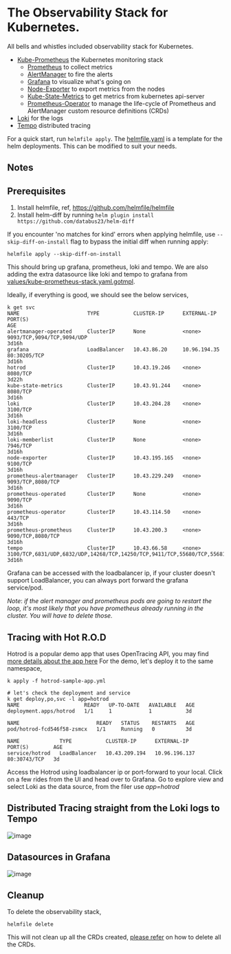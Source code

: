 # The Observability Stack for Kubernetes.

All bells and whistles included observability stack for Kubernetes. 
* [Kube-Prometheus](https://github.com/prometheus-operator/kube-prometheus#kube-prometheus) the Kubernetes monitoring stack
  * [Prometheus](https://github.com/prometheus/prometheus) to collect metrics
  * [AlertManager](https://github.com/prometheus/alertmanager#alertmanager-) to fire the alerts
  * [Grafana](https://github.com/grafana/grafana) to visualize what's going on
  * [Node-Exporter](https://github.com/prometheus/node_exporter) to export metrics from the nodes
  * [Kube-State-Metrics](https://github.com/kubernetes/kube-state-metrics) to get metrics from kubernetes api-server
  * [Prometheus-Operator](https://github.com/prometheus-operator/prometheus-operator#prometheus-operator) to manage the life-cycle of Prometheus and AlertManager custom resource definitions (CRDs)
* [Loki](https://github.com/grafana/loki) for the logs
* [Tempo](https://github.com/grafana/tempo) distributed tracing 

For a quick start, run `helmfile apply`. The [helmfile.yaml](helmfile.yaml) is a template for the helm deployments. This can be modified to suit your needs.

## Notes

## Prerequisites
1. Install helmfile, ref, https://github.com/helmfile/helmfile 
2. Install helm-diff by running `helm plugin install https://github.com/databus23/helm-diff`

If you encounter 'no matches for kind' errors when applying helmfile,
use `--skip-diff-on-install` flag to bypass the initial diff when running apply:
```
helmfile apply --skip-diff-on-install
```


This should bring up grafana, prometheus, loki and tempo. We are also adding the extra datasource like loki and tempo to grafana from [values/kube-prometheus-stack.yaml.gotmpl](values/kube-prometheus-stack.yaml.gotmpl). 

Ideally, if everything is good, we should see the below services,
```
k get svc
NAME                      TYPE           CLUSTER-IP      EXTERNAL-IP    PORT(S)                                                                                                   AGE
alertmanager-operated     ClusterIP      None            <none>         9093/TCP,9094/TCP,9094/UDP                                                                                3d16h
grafana                   LoadBalancer   10.43.86.20     10.96.194.35   80:30205/TCP                                                                                              3d16h
hotrod                    ClusterIP      10.43.19.246    <none>         8080/TCP                                                                                                  3d22h
kube-state-metrics        ClusterIP      10.43.91.244    <none>         8080/TCP                                                                                                  3d16h
loki                      ClusterIP      10.43.204.28    <none>         3100/TCP                                                                                                  3d16h
loki-headless             ClusterIP      None            <none>         3100/TCP                                                                                                  3d16h
loki-memberlist           ClusterIP      None            <none>         7946/TCP                                                                                                  3d16h
node-exporter             ClusterIP      10.43.195.165   <none>         9100/TCP                                                                                                  3d16h
prometheus-alertmanager   ClusterIP      10.43.229.249   <none>         9093/TCP,8080/TCP                                                                                         3d16h
prometheus-operated       ClusterIP      None            <none>         9090/TCP                                                                                                  3d16h
prometheus-operator       ClusterIP      10.43.114.50    <none>         443/TCP                                                                                                   3d16h
prometheus-prometheus     ClusterIP      10.43.200.3     <none>         9090/TCP,8080/TCP                                                                                         3d16h
tempo                     ClusterIP      10.43.66.58     <none>         3100/TCP,6831/UDP,6832/UDP,14268/TCP,14250/TCP,9411/TCP,55680/TCP,55681/TCP,4317/TCP,4318/TCP,55678/TCP   3d16h
```

Grafana can be accessed with the loadbalancer ip, if your cluster doesn't support LoadBalancer, you can always port forward the grafana service/pod.


_Note_:
_if the alert manager and prometheus pods are going to restart the loop, it's most likely that you have prometheus already running in the cluster. You will have to delete those._


## Tracing with Hot R.O.D
Hotrod is a popular demo app that uses OpenTracing API, you may find [more details about the app here](https://github.com/uber/jaeger/tree/main/examples/hotrod)
For the demo, let's deploy it to the same namespace, 
```
k apply -f hotrod-sample-app.yml

# let's check the deployment and service
k get deploy,po,svc -l app=hotrod
NAME                     READY   UP-TO-DATE   AVAILABLE   AGE
deployment.apps/hotrod   1/1     1            1           3d

NAME                         READY   STATUS    RESTARTS   AGE
pod/hotrod-fcd546f58-zsmcx   1/1     Running   0          3d

NAME             TYPE           CLUSTER-IP      EXTERNAL-IP     PORT(S)        AGE
service/hotrod   LoadBalancer   10.43.209.194   10.96.196.137   80:30743/TCP   3d

```

Access the Hotrod using loadbalancer ip or port-forward to your local. Click on a few rides from the UI and head over to Grafana. Go to explore view and select Loki as the data source, from the filer use _app=hotrod_

## Distributed Tracing straight from the Loki logs to Tempo

![image](https://github.com/govindkailas/k8s-observability-stack/assets/6698224/f129e7d3-1e66-4ce4-b488-7ebb70e22926)

## Datasources in Grafana
![image](https://github.com/govindkailas/k8s-observability-stack/assets/6698224/90b9ffe1-0f24-494d-ae71-bff2a54e4fc0)

## Cleanup 

To delete the observability stack, 
```
helmfile delete
```

This will not clean up all the CRDs created, [please refer](https://github.com/prometheus-community/helm-charts/blob/main/charts/kube-prometheus-stack/README.md)  on how to delete all the CRDs.



